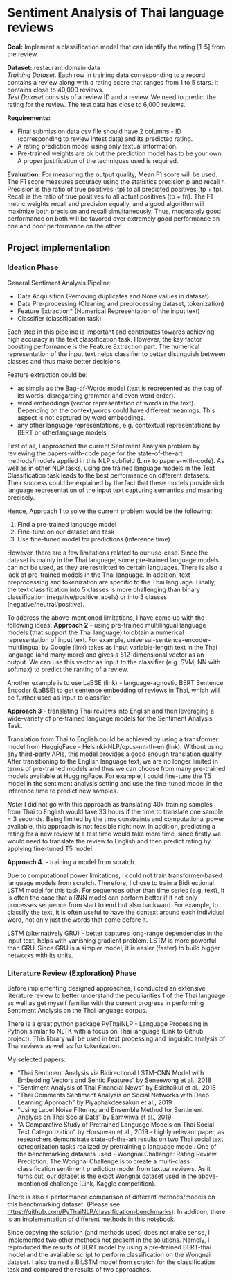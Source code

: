 # Sentiment Analysis of Thai language reviews

**Goal:** Implement a classification model that can identify the rating [1-5] from the review.    

**Dataset:** restaurant domain data   
*Training Dataset.* Each row in training data corresponding to a record contains a review along with a rating score that ranges from 1 to 5 stars. It contains close to 40,000 reviews.   
*Test Dataset* consists of a review ID and a review. We need to predict the rating for the review. The test data has close to 6,000 reviews.   

**Requirements:**

- Final submission data csv file should have 2 columns - ID (corresponding to review intest data) and its predicted rating.
- A rating prediction model using only textual information.
- Pre-trained weights are ok but the prediction model has to be your own. A proper justification of the techniques used is required.

**Evaluation:** For measuring the output quality, Mean F1 score will be used. The F1 score measures accuracy using the statistics precision p and recall r. Precision is the ratio of true positives (tp) to all predicted positives (tp + fp). Recall is the ratio of true positives to all actual positives (tp + fn). The F1 metric weights recall and precision equally, and a good algorithm will maximize both precision and recall simultaneously. Thus, moderately good performance on both will be favored over extremely good performance on one and poor performance on the other.     

## Project implementation
 
### Ideation Phase

General Sentiment Analysis Pipeline:  
- Data Acquisition (Removing duplicates and None values in dataset)
- Data Pre-processing (Cleaning and preprocessing dataset, tokenization)
- Feature Extraction* (Numerical Representation of the input text)
- Classifier (classification task)

Each step in this pipeline is important and contributes towards achieving high accuracy in the text classification task. However, the key factor boosting performance is the Feature Extraction part. The numerical representation of the input text helps classifier to better distinguish between classes and thus make better decisions.    

Feature extraction could be:
- as simple as the Bag-of-Words model (text is represented as the bag of its words, disregarding grammar and even word order).
- word embeddings (vector representation of words in the text). Depending on the context,words could have different meanings. This aspect is not captured by word embeddings.
- any other language representations, e.g. contextual representations by BERT or otherlanguage models

First of all, I approached the current Sentiment Analysis problem by reviewing the papers-with-code page for the state-of-the-art methods/models applied in this NLP subfield (Link to papers-with-code). As well as in other NLP tasks, using pre trained language models in the Text Classification task leads to the best performance on different datasets. Their success could be explained by the fact that these models provide rich language representation of the input text capturing semantics and meaning precisely.    

Hence, Approach 1 to solve the current problem would be the following:
1) Find a pre-trained language model
2) Fine-tune on our dataset and task
3) Use fine-tuned model for predictions (inference time)  


However, there are a few limitations related to our use-case. Since the dataset is mainly in the Thai language, some pre-trained language models can not be used, as they are restricted to certain languages. There is also a lack of pre-trained models in the Thai language. In addition, text preprocessing and tokenization are specific to the Thai language. Finally, the text classification into 5 classes is more challenging than binary classification (negative/positive labels) or into 3 classes (negative/neutral/positive).    

To address the above-mentioned limitations, I have come up with the following ideas:
**Approach 2** - using pre-trained multilingual language models (that support the Thai language) to obtain a numerical representation of input text. For example, universal-sentence-encoder-multilingual by Google (link) takes as input variable-length text in the Thai language (and many more) and gives a 512-dimensional vector as an output. We can use this vector as input to the classifier (e.g. SVM, NN with softmax) to predict the ranting of a review.      

Another example is to use LaBSE (link) - language-agnostic BERT Sentence Encoder (LaBSE) to get sentence embedding of reviews in Thai, which will be further used as input to classifier.    


**Approach 3** - translating Thai reviews into English and then leveraging a wide-variety of pre-trained language models for the Sentiment Analysis Task.   

Translation from Thai to English could be achieved by using a transformer model from HuggigFace - Helsinki-NLP/opus-mt-th-en (link). Without using any third-party APIs, this model provides a good enough translation quality. After transitioning to the English language text, we are no longer limited in terms of pre-trained models and thus we can choose from many pre-trained models available at HuggingFace. For example, I could fine-tune the T5 model in the sentiment analysis setting and use the fine-tuned model in the inference time to predict new samples.        


*Note:* I did not go with this approach as translating 40k training samples from Thai to English would take 33 hours if the time to translate one sample = 3 seconds. Being limited by the time constraints and computational power available, this approach is not feasible right now. In addition, predicting a rating for a new review at a test time would take more time, since firstly we would need to translate the review to English and then predict rating by applying fine-tuned T5 model. 

**Approach 4.** - training a model from scratch.        

Due to computational power limitations, I could not train transformer-based language models from scratch. Therefore, I chose to train a Bidirectional LSTM model for this task. For sequences other than time series (e.g. text), it is often the case that a RNN model can perform better if it not only processes sequence from start to end but also backward. For example, to classify the text, it is often useful to have the context around each individual word, not only just the words that come before it.    

LSTM (alternatively GRU) - better captures long-range dependencies in the input text, helps with vanishing gradient problem. LSTM is more powerful than GRU. Since GRU is a simpler model, it is easier (faster) to build bigger networks with its units.     


### Literature Review (Exploration) Phase

Before implementing designed approaches, I conducted an extensive literature review to better understand the peculiarities 1 of the Thai language as well as get myself familiar with the current progress in performing Sentiment Analysis on the Thai language corpus.   

There is a great python package PyThaiNLP - Language Processing in Python similar to NLTK with a focus on Thai language (Link to Github project). This library will be used in text processing and linguistic analysis of Thai reviews as well as for tokenization.   

My selected papers:
- “Thai Sentiment Analysis via Bidirectional LSTM-CNN Model with Embedding Vectors and Sentic Features“ by Seneewong et al., 2018
- “Sentiment Analysis of Thai Financial News” by Esichaikul et al., 2018
- “Thai Comments Sentiment Analysis on Social Networks with Deep Learning Approach” by Piyaphakdeesakun et al., 2019
- “Using Label Noise Filtering and Ensemble Method for Sentiment Analysis on Thai Social Data” by Eamwiwa et al., 2019
- “A Comparative Study of Pretrained Language Models on Thai Social Text Categorization“ by Horsuwan et al., 2019 - highly relevant paper, as researchers demonstrate state-of-the-art results on two Thai social text categorization tasks realized by pretraining a language model. One of the benchmarking datasets used - Wongnai Challenge: Rating Review Prediction. The Wongnai Challenge is to create a multi-class classification sentiment prediction model from textual reviews. As it turns out, our dataset is the exact Wongnai dataset used in the above-mentioned challenge (Link, Kaggle competition).    

There is also a performance comparison of different methods/models on this benchmarking dataset. (Please see https://github.com/PyThaiNLP/classification-benchmarks). In addition, there is an implementation of different methods in this notebook.       


Since copying the solution (and methods used) does not make sense, I implemented two other methods not present in the solutions. Namely, I reproduced the results of BERT model by using a pre-trained BERT-thai model and the available script to perform classification on the Wongnai dataset. I also trained a BiLSTM model from scratch for the classification task and compared the results of two approaches.    